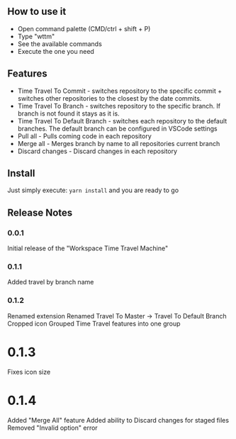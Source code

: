 ## How to use it

- Open command palette (CMD/ctrl + shift + P)
- Type "wttm"
- See the available commands
- Execute the one you need

## Features

- Time Travel To Commit - switches repository to the specific commit + switches other repositories to the closest by the date commits.
- Time Travel To Branch - switches repository to the specific branch. If branch is not found it stays as it is.
- Time Travel To Default Branch - switches each repository to the default branches. The default branch can be configured in VSCode settings
- Pull all - Pulls coming code in each repository
- Merge all - Merges branch by name to all repositories current branch
- Discard changes - Discard changes in each repository

## Install

Just simply execute: `yarn install` and you are ready to go

## Release Notes

### 0.0.1

Initial release of the "Workspace Time Travel Machine"

### 0.1.1

Added travel by branch name

### 0.1.2

Renamed extension
Renamed Travel To Master -> Travel To Default Branch
Cropped icon
Grouped Time Travel features into one group

# 0.1.3

Fixes icon size

# 0.1.4

Added "Merge All" feature
Added ability to Discard changes for staged files
Removed "Invalid option" error
